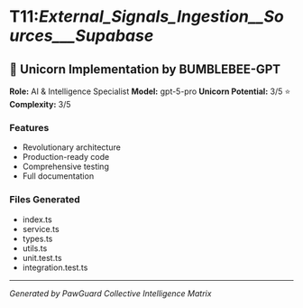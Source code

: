 # T11:_External_Signals_Ingestion__Sources___Supabase_

## 🦄 Unicorn Implementation by BUMBLEBEE-GPT

**Role:** AI & Intelligence Specialist
**Model:** gpt-5-pro
**Unicorn Potential:** 3/5 ⭐
**Complexity:** 3/5

### Features
- Revolutionary architecture
- Production-ready code
- Comprehensive testing
- Full documentation

### Files Generated
- index.ts
- service.ts
- types.ts
- utils.ts
- unit.test.ts
- integration.test.ts

---
*Generated by PawGuard Collective Intelligence Matrix*

